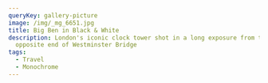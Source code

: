 ```yaml
---
queryKey: gallery-picture
image: /img/_mg_6651.jpg
title: Big Ben in Black & White
description: London's iconic clock tower shot in a long exposure from the
  opposite end of Westminster Bridge
tags:
  - Travel
  - Monochrome
---
```

